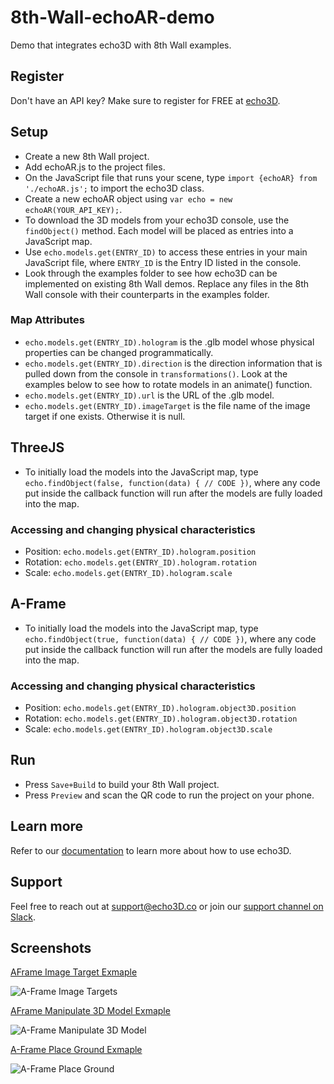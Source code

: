# 8th-Wall-echoAR-demo
Demo that integrates echo3D with 8th Wall examples.

## Register
Don't have an API key? Make sure to register for FREE at [echo3D](https://console.echo3D.co/#/auth/register).

## Setup
* Create a new 8th Wall project.
* Add echoAR.js to the project files.
* On the JavaScript file that runs your scene, type `import {echoAR} from './echoAR.js';` to import the echo3D class.
* Create a new echoAR object using `var echo = new echoAR(YOUR_API_KEY);`.
* To download the 3D models from your echo3D console, use the `findObject()` method. Each model will be placed as entries into a JavaScript map.
* Use `echo.models.get(ENTRY_ID)` to access these entries in your main JavaScript file, where `ENTRY_ID` is the Entry ID listed in the console.
* Look through the examples folder to see how echo3D can be implemented on existing 8th Wall demos. Replace any files in the 8th Wall console with their counterparts in the examples folder.
### Map Attributes
* `echo.models.get(ENTRY_ID).hologram` is the .glb model whose physical properties can be changed programmatically.
* `echo.models.get(ENTRY_ID).direction` is the direction information that is pulled down from the console in `transformations()`. Look at the examples below to see how to rotate models in an animate() function.
* `echo.models.get(ENTRY_ID).url` is the URL of the .glb model.
* `echo.models.get(ENTRY_ID).imageTarget` is the file name of the image target if one exists. Otherwise it is null.

## ThreeJS
* To initially load the models into the JavaScript map, type `echo.findObject(false, function(data) { // CODE })`, where any code put inside the callback function will run after the models are fully loaded into the map.
### Accessing and changing physical characteristics
* Position: `echo.models.get(ENTRY_ID).hologram.position`
* Rotation: `echo.models.get(ENTRY_ID).hologram.rotation`
* Scale: `echo.models.get(ENTRY_ID).hologram.scale`
## A-Frame
* To initially load the models into the JavaScript map, type `echo.findObject(true, function(data) { // CODE })`, where any code put inside the callback function will run after the models are fully loaded into the map.
### Accessing and changing physical characteristics
* Position: `echo.models.get(ENTRY_ID).hologram.object3D.position`
* Rotation: `echo.models.get(ENTRY_ID).hologram.object3D.rotation`
* Scale: `echo.models.get(ENTRY_ID).hologram.object3D.scale`

## Run
* Press `Save+Build` to build your 8th Wall project.
* Press `Preview` and scan the QR code to run the project on your phone.

## Learn more
Refer to our [documentation](https://docs.echo3D.co/) to learn more about how to use echo3D.

## Support
Feel free to reach out at [support@echo3D.co](mailto:support@echo3D.co) or join our [support channel on Slack](https://go.echo3D.co/join). 

## Screenshots
[AFrame Image Target Exmaple](https://github.com/echo3Dco/8thWall-echo3D-example/tree/main/Examples/A-Frame%20Image%20Targets%20Flyer)

![A-Frame Image Targets](/Examples/A-Frame%20Image%20Targets%20Flyer/Screenshot.gif)

[AFrame Manipulate 3D Model Exmaple](https://github.com/echo3Dco/8thWall-echo3D-example/tree/main/Examples/A-Frame%20Manipulate%203D%20Model)

![A-Frame Manipulate 3D Model](/Examples/A-Frame%20Manipulate%203D%20Model/Screenshot.gif)

[A-Frame Place Ground Exmaple](https://github.com/echo3Dco/8thWall-echo3D-example/tree/main/Examples/A-Frame%20Place%20Ground)

![A-Frame Place Ground](/Examples/A-Frame%20Place%20Ground/Screenshot.gif)

